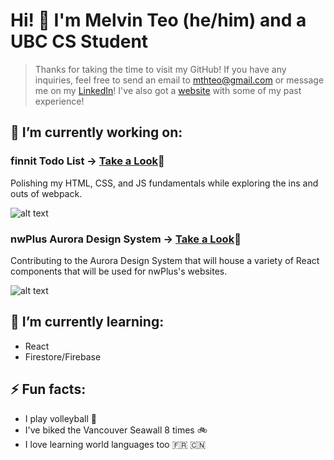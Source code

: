 # Hi! 👋 I'm Melvin Teo (he/him) and a UBC CS Student

> Thanks for taking the time to visit my GitHub! If you have any inquiries, feel free to send an email to [mthteo@gmail.com](mailto:mthteo@gmail.com) or message me on my [LinkedIn](https://www.linkedin.com/in/melvinhteo/)! I've also got a [website](https://meleongg.github.io) with some of my past experience!

## 🔭 I’m currently working on:
### finnit Todo List -> [Take a Look](https://github.com/meleongg/finnit)👀
Polishing my HTML, CSS, and JS fundamentals while exploring the ins and outs of webpack. 

![alt text](https://img.shields.io/github/last-commit/meleongg/finnit?style=plastic)

### nwPlus Aurora Design System -> [Take a Look](https://github.com/nwplus/Aurora)👀
Contributing to the Aurora Design System that will house a variety of React components that will be used for nwPlus's websites.

![alt text](https://img.shields.io/github/last-commit/nwplus/Aurora?style=plastic)

## 🌱 I’m currently learning:
- React
- Firestore/Firebase

## ⚡ Fun facts:
- I play volleyball 🏐 
- I've biked the Vancouver Seawall 8 times 🚲
- I love learning world languages too 🇫🇷 🇨🇳 

